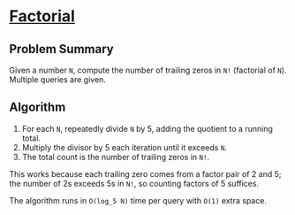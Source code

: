 # [Factorial](https://www.spoj.com/problems/FCTRL/)

## Problem Summary
Given a number `N`, compute the number of trailing zeros in `N!` (factorial of `N`). Multiple queries are given.

## Algorithm
1. For each `N`, repeatedly divide `N` by 5, adding the quotient to a running total.
2. Multiply the divisor by 5 each iteration until it exceeds `N`.
3. The total count is the number of trailing zeros in `N!`.

This works because each trailing zero comes from a factor pair of 2 and 5; the number of 2s exceeds 5s in `N!`, so counting factors of 5 suffices.

The algorithm runs in `O(log_5 N)` time per query with `O(1)` extra space.
